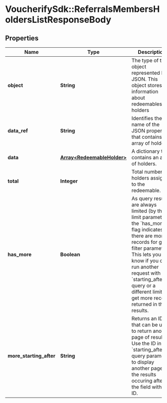 # VoucherifySdk::ReferralsMembersHoldersListResponseBody

## Properties

| Name | Type | Description | Notes |
| ---- | ---- | ----------- | ----- |
| **object** | **String** | The type of the object represented by JSON. This object stores information about redeemables holders | [optional][default to &#39;list&#39;] |
| **data_ref** | **String** | Identifies the name of the JSON property that contains the array of holders. | [optional][default to &#39;data&#39;] |
| **data** | [**Array&lt;RedeemableHolder&gt;**](RedeemableHolder.md) | A dictionary that contains an array of holders. | [optional] |
| **total** | **Integer** | Total number of holders assigned to the redeemable. | [optional] |
| **has_more** | **Boolean** | As query results are always limited (by the limit parameter), the &#x60;has_more&#x60; flag indicates if there are more records for given filter parameters. This lets you know if you can run another request with a &#x60;starting_after_id&#x60; query or a different limit to get more records returned in the results. | [optional] |
| **more_starting_after** | **String** | Returns an ID that can be used to return another page of results. Use the ID in the &#x60;starting_after_id&#x60; query parameter to display another page of the results occuring after the field with that ID. | [optional] |

